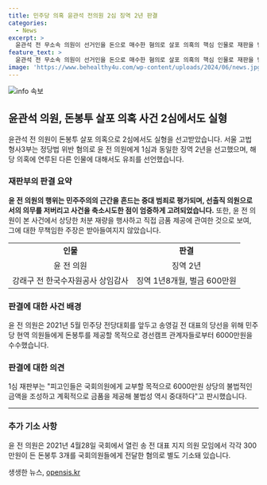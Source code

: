 ```yaml
---
title: 민주당 의혹 윤관석 전의원 2심 징역 2년 판결
categories:
  - News
excerpt: >
  윤관석 전 무소속 의원이 선거인을 돈으로 매수한 혐의로 살포 의혹의 핵심 인물로 재판을 받았다. 서울고법 형사3부는 윤 의원에게 1심과 같은 징역 2년을 선고하며, 민주주의를 흔드는 중대 범죄로 판단했다. 재판부는 윤 의원의 의무 태만과 사건 축소 시도를 비판하며, 윤 의원의 주장을 받아들이지 않았다. 윤 의원은 당내 선거에 관한 법을 인식하고 있음에도 불구하고 범죄를 저질렀다는 평가를 받았다.
feature_text: >
  윤관석 전 무소속 의원이 선거인을 돈으로 매수한 혐의로 살포 의혹의 핵심 인물로 재판을 받았다. 서울고법 형사3부는 윤 의원에게 1심과 같은 징역 2년을 선고하며, 민주주의를 흔드는 중대 범죄로 판단했다. 재판부는 윤 의원의 의무 태만과 사건 축소 시도를 비판하며, 윤 의원의 주장을 받아들이지 않았다. 윤 의원은 당내 선거에 관한 법을 인식하고 있음에도 불구하고 범죄를 저질렀다는 평가를 받았다.
image: 'https://www.behealthy4u.com/wp-content/uploads/2024/06/news.jpg'
---
```


<p><img src="https://www.behealthy4u.com/wp-content/uploads/2024/06/news.jpg" alt="info 속보" /></p>

<h2 data-ke-size="size26">윤관석 의원, 돈봉투 살포 의혹 사건 2심에서도 실형</h2>

<p data-ke-size="size16">윤관석 전 의원이 돈봉투 살포 의혹으로 2심에서도 실형을 선고받았습니다. 서울 고법 형사3부는 정당법 위반 혐의로 윤 전 의원에게 1심과 동일한 징역 2년을 선고했으며, 해당 의혹에 연루된 다른 인물에 대해서도 유죄를 선언했습니다.</p>

<h3 data-ke-size="size24"><b>재판부의 판결 요약</b></h3>

<p data-ke-size="size16"><b>윤 전 의원의 행위는 민주주의의 근간을 흔드는 중대 범죄로 평가되며, 선출직 의원으로서의 의무를 저버리고 사건을 축소시도한 점이 엄중하게 고려되었습니다.</b> 또한, 윤 전 의원이 본 사건에서 상당한 처분 재량을 행사하고 직접 금품 제공에 관여한 것으로 보여, 그에 대한 무책임한 주장은 받아들여지지 않았습니다.</p>

<table>
    <tr>
        <td style="text-align: center; height: 17px;"><b>인물</b></td>
        <td style="text-align: center; height: 17px;"><b>판결</b></td>
    </tr>
    <tr>
        <td style="text-align: center; height: 17px;">윤 전 의원</td>
        <td style="text-align: center; height: 17px;">징역 2년</td>
    </tr>
    <tr>
        <td style="text-align: center; height: 17px;">강래구 전 한국수자원공사 상임감사</td>
        <td style="text-align: center; height: 17px;">징역 1년8개월, 벌금 600만원</td>
    </tr>
</table>

<h3 data-ke-size="size24"><b>판결에 대한 사건 배경</b></h3>

<p data-ke-size="size16">윤 전 의원은 2021년 5월 민주당 전당대회를 앞두고 송영길 전 대표의 당선을 위해 민주당 현역 의원들에게 돈봉투를 제공할 목적으로 경선캠프 관계자들로부터 6000만원을 수수했습니다.</p>

<h3 data-ke-size="size24"><b>판결에 대한 의견</b></h3>

<p data-ke-size="size16">1심 재판부는 "피고인들은 국회의원에게 교부할 목적으로 6000만원 상당의 불법적인 금액을 조성하고 계획적으로 금품을 제공해 불법성 역시 중대하다"고 판시했습니다.</p>

<hr data-ke-size="size16">

<p data-ke-size="size16"></p>

<h3 data-ke-size="size24"><b>추가 기소 사항</b></h3>

<p data-ke-size="size16">윤 전 의원은 2021년 4월28일 국회에서 열린 송 전 대표 지지 의원 모임에서 각각 300만원이 든 돈봉투 3개를 국회의원들에게 전달한 혐의로 별도 기소돼 있습니다.</p>
생생한 뉴스, <a href="https://opensis.kr" rel="dofollow">opensis.kr</a>


